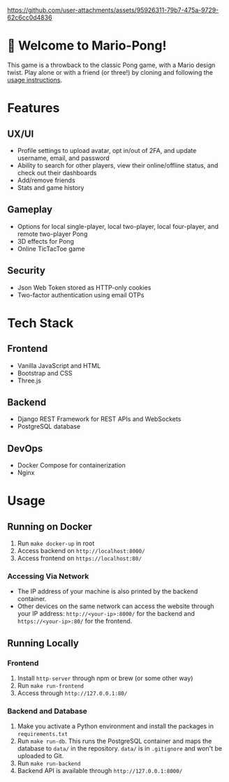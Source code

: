 
https://github.com/user-attachments/assets/95926311-79b7-475a-9729-62c6cc0d4836

# 🏓 Welcome to Mario-Pong!
This game is a throwback to the classic Pong game, with a Mario design twist. Play alone or with a friend (or three!) by cloning and following the [usage instructions](#usage).
# Features
## UX/UI
- Profile settings to upload avatar, opt in/out of 2FA, and update username, email, and password
- Ability to search for other players, view their online/offline status, and check out their dashboards
- Add/remove friends
- Stats and game history
## Gameplay
- Options for local single-player, local two-player, local four-player, and remote two-player Pong
- 3D effects for Pong
- Online TicTacToe game
## Security
- Json Web Token stored as HTTP-only cookies
- Two-factor authentication using email OTPs

# Tech Stack
## Frontend
- Vanilla JavaScript and HTML
- Bootstrap and CSS
- Three.js
## Backend
- Django REST Framework for REST APIs and WebSockets
- PostgreSQL database
## DevOps
- Docker Compose for containerization
- Nginx

# Usage
## Running on Docker
1. Run `make docker-up` in root
2. Access backend on `http://localhost:8000/`
3. Access frontend on `https://localhost:80/`
### Accessing Via Network
- The IP address of your machine is also printed by the backend container.
- Other devices on the same network can access the website through your IP address: `http://<your-ip>:8000/` for the backend and `https://<your-ip>:80/` for the frontend.

## Running Locally
### Frontend
1. Install `http-server` through npm or brew (or some other way)
2. Run `make run-frontend`
3. Access through `http://127.0.0.1:80/`
### Backend and Database
1. Make you activate a Python environment and install the packages in `requirements.txt`
2. Run `make run-db`. This runs the PostgreSQL container and maps the database to ``data/`` in the repository. `data/` is in `.gitignore` and won't be uploaded to Git.
3. Run `make run-backend`
4. Backend API is available through `http://127.0.0.1:8000/`
